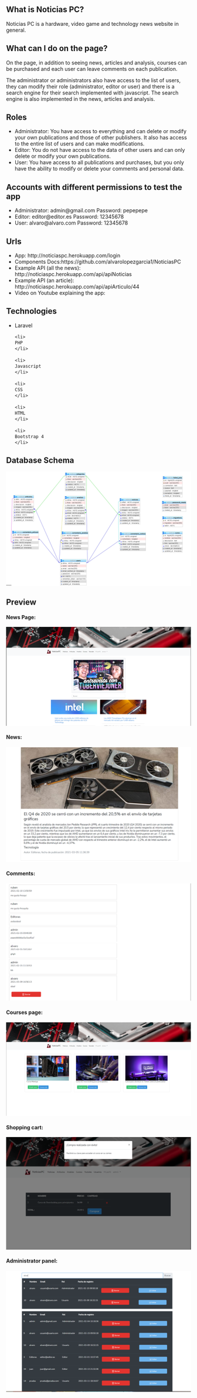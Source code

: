##  What is Noticias PC?

<p>
Noticias PC is a hardware, video game and technology news website in general.
</p>

## What can I do on the page?
<p>
On the page, in addition to seeing news, articles and analysis, courses can be purchased and each user can leave comments on each publication.
</p>
<p>
The administrator or administrators also have access to the list of users, they can modify their role (administrator, editor or user) and there is a search engine for their search implemented with javascript. The search engine is also implemented in the news, articles and analysis.   
</p>

## Roles
<ul>
    <li> Administrator: You have access to everything and can delete or modify your own publications and those of other publishers.
         It also has access to the entire list of users and can make modifications. </li>
    <li> Editor: You do not have access to the data of other users and can only delete or modify your own publications.</li>
    <li> User: You have access to all publications and purchases, but you only have the ability to modify or delete your comments and personal data.</li>
</ul>

## Accounts with different permissions to test the app
<ul>
    <li>
        Administrator: admin@gmail.com Password: pepepepe
    </li>  
    <li>
        Editor: editor@editor.es Password: 12345678
    </li>
    <li>
        User: alvaro@alvaro.com Password: 12345678
    </li>     
</ul>

## Urls

<ul>

   <li> 
   App: http://noticiaspc.herokuapp.com/login
   </li>
   
   <li>
   Components Docs:https://github.com/alvarolopezgarcia1/NoticiasPC
   </li>
    
   <li>
      Example API (all the news): http://noticiaspc.herokuapp.com/api/apiNoticias
   </li>
   
   <li>   
      Example API (an article): http://noticiaspc.herokuapp.com/api/apiArticulo/44
   </li>
   
   <li>
     Video on Youtube explaining the app: 
    </li>
  
</ul>

## Technologies

<ul>
    <li>
    Laravel
    </li>
    
    <li>
    PHP
    </li>
    
    <li>
    Javascript
    </li>
    
    <li>
    CSS
    </li>
    
    <li>
    HTML
    </li>
    
    <li>
    Bootstrap 4
    </li>
    
    
</ul>    


##  Database Schema
![alt text](https://github.com/alvarolopezgarcia1/NoticiasPC/blob/main/public/imagen/Cap_base_de_datos.PNG?raw=true)

## Preview

<h4> News Page: </h4>

![alt text](https://github.com/alvarolopezgarcia1/NoticiasPC/blob/main/public/imagen/pag%20principal.PNG)

<h4>News: </h4>

![alt text](https://github.com/alvarolopezgarcia1/NoticiasPC/blob/main/public/imagen/new.PNG)

<h4>Comments:</h4>

![alt text](https://github.com/alvarolopezgarcia1/NoticiasPC/blob/main/public/imagen/coment.PNG)

<h4>Courses page:</h4>

![alt text](https://github.com/alvarolopezgarcia1/NoticiasPC/blob/main/public/imagen/cursos.PNG)

<h4> Shopping cart: </h4>

![alt text](https://github.com/alvarolopezgarcia1/NoticiasPC/blob/main/public/imagen/carrito.PNG)

<h4>Administrator panel:</h4>

![alt text](https://github.com/alvarolopezgarcia1/NoticiasPC/blob/main/public/imagen/usuarios.PNG)


